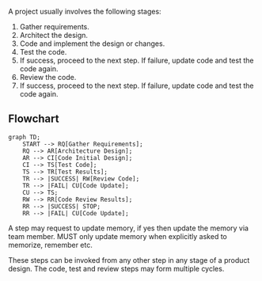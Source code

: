 A project usually involves the following stages:

1. Gather requirements.
2. Architect the design.
3. Code and implement the design or changes.
4. Test the code.
5. If success, proceed to the next step. If failure, update code and test the code again. 
6. Review the code. 
7. If success, proceed to the next step. If failure, update code and test the code again.

## Flowchart

```mermaid
graph TD;
    START --> RQ[Gather Requirements];
    RQ --> AR[Architecture Design];
    AR --> CI[Code Initial Design];
    CI --> TS[Test Code];
    TS --> TR[Test Results];
    TR --> |SUCCESS| RW[Review Code];
    TR --> |FAIL| CU[Code Update];
    CU --> TS;
    RW --> RR[Code Review Results];
    RR --> |SUCCESS| STOP;
    RR --> |FAIL| CU[Code Update];
```

A step may request to update memory, if yes then update the memory via team member. MUST only update memory when explicitly asked to memorize, remember etc.

These steps can be invoked from any other step in any stage of a product design. The code, test and review steps may form multiple cycles. 
